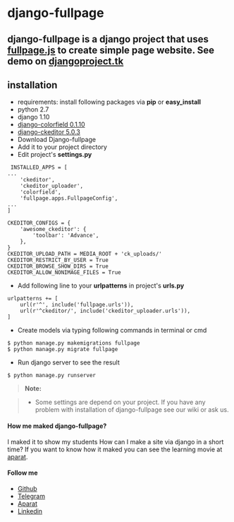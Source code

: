 django-fullpage
===================


django-fullpage is a django project that uses [fullpage.js](http://alvarotrigo.com/fullPage/) to create simple page website.
See demo on [djangoproject.tk](http://djangoproject.tk)
----------


installation
--------------------
- requirements: install following packages via **pip** or **easy_install**
 - python 2.7
 - django 1.10
 - [django-colorfield 0.1.10](https://github.com/jaredly/django-colorfield)
 - [django-ckeditor 5.0.3](https://github.com/django-ckeditor/django-ckeditor)
- Download Django-fullpage
- Add it to your project directory
- Edit project's **settings.py**
```
 INSTALLED_APPS = [
...
    'ckeditor',
    'ckeditor_uploader',
    'colorfield',
    'fullpage.apps.FullpageConfig',
...
]

CKEDITOR_CONFIGS = {
    'awesome_ckeditor': {
        'toolbar': 'Advance',
    },
}
CKEDITOR_UPLOAD_PATH = MEDIA_ROOT + 'ck_uploads/'
CKEDITOR_RESTRICT_BY_USER = True
CKEDITOR_BROWSE_SHOW_DIRS = True
CKEDITOR_ALLOW_NONIMAGE_FILES = True
```
- <i class="icon-file"></i> Add following line to your **urlpatterns** in project's **urls.py** 
```
urlpatterns += [
    url(r'^', include('fullpage.urls')),
    url(r'^ckeditor/', include('ckeditor_uploader.urls')),
]
```
- Create models via typing following commands in terminal or cmd
```
$ python manage.py makemigrations fullpage
$ python manage.py migrate fullpage
```
- <i class="icon-refresh"></i> Run django server to see the result
```
$ python manage.py runserver
```

> **Note:**

> - Some settings are depend on your project. If you have any problem with installation of django-fullpage see our wiki or ask us.

#### How me maked django-fullpage?
I maked it to show my students How can I make a site via django in a short time? If you want to know how it maked you can see the learning movie at [aparat](http://www.aparat.com/v/WP0lU).


#### Follow me
- [Github](https://github.com/kasaiee)
- [Telegram](https://telegram.me/ProgrammersFun)
- [Aparat](http://www.aparat.com/kasaie)
- [Linkedin](https://www.linkedin.com/in/kasaiee)
